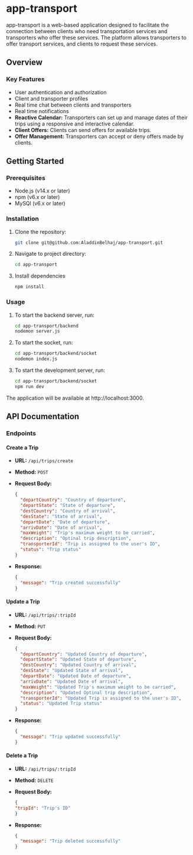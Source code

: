 # app-transport
app-transport is a web-based application designed to facilitate the connection between clients who need transportation services and transporters who offer these services. The platform allows transporters to offer transport services, and clients to request these services.
## Overview


### Key Features
- User authentication and authorization
- Client and transporter profiles
- Real time chat between clients and transporters
- Real time notifications
- **Reactive Calendar:** Transporters can set up and manage dates of their trips using a responsive and interactive calendar.
- **Client Offers:** Clients can send offers for available trips.
- **Offer Management:** Transporters can accept or deny offers made by clients.

## Getting Started

### Prerequisites
- Node.js (v14.x or later)
- npm (v6.x or later)
- MySQl (v6.x or later)
  
### Installation
1. Clone the repository:
   ```bash
   git clone git@github.com:AladdinBelhaj/app-transport.git

2. Navigate to project directory:
   ```bash
   cd app-transport

3. Install dependencies
      ```bash
   npm install

### Usage

1. To start the backend server, run:
   ```bash
   cd app-transport/backend
   nodemon server.js
   
2. To start the socket, run:
   ```bash
   cd app-transport/backend/socket
   nodemon index.js

3. To start the development server, run:
   ```bash
   cd app-transport/backend/socket
   npm run dev

The application will be available at http://localhost:3000.


## API Documentation

### Endpoints

#### Create a Trip

- **URL:** `/api/trips/create`
- **Method:** `POST`
- **Request Body:**
  
  ```json
  {
    "departCountry": "Country of departure",
    "departState": "State of departure",
    "destCountry": "Country of arrival",
    "desState": "State of arrival",
    "departDate": "Date of departure",
    "arrivDate": "Date of arrival",
    "maxWeight": "Trip's maximum weight to be carried",
    "description": "Optinal trip description",
    "transporterId": "Trip is assigned to the user's ID", 
    "status": "Trip status"
  }

- **Response:**
  ```json
  {
    "message": "Trip created successfully"
  }


#### Update a Trip

- **URL:** `/api/trips/:tripId`
- **Method:** `PUT`
- **Request Body:**
  
  ```json
  {
    "departCountry": "Updated Country of departure",
    "departState": "Updated State of departure",
    "destCountry": "Updated Country of arrival",
    "desState": "Updated State of arrival",
    "departDate": "Updated Date of departure",
    "arrivDate": "Updated Date of arrival",
    "maxWeight": "Updated Trip's maximum weight to be carried",
    "description": "Updated Optinal trip description",
    "transporterId": "Updated Trip is assigned to the user's ID", 
    "status": "Updated Trip status"
  }

- **Response:**
  ```json
  {
    "message": "Trip updated successfully"
  }

#### Delete a Trip

- **URL:** `/api/trips/:tripId`
- **Method:** `DELETE`
- **Request Body:**
  
  ```json
  {
  "tripId": "Trip's ID"
  }

- **Response:**
  ```json
  {
    "message": "Trip deleted successfully"
  }


